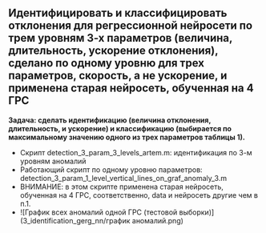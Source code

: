 ## Идентифицировать и классифицировать отклонения для регрессионной нейросети по трем уровням 3-х параметров (величина, длительность, ускорение отклонения), сделано по одному уровню для трех параметров, скорость, а не ускорение, и применена старая нейросеть, обученная на 4 ГРС

**Задача: сделать идентификацию (величина отклонения, длительность, и ускорение) и классификацию (выбирается по максимальному значению одного из трех параметров таблицы 1).**

 - Скрипт detection_3_param_3_levels_artem.m: идентификация по 3-м уровням аномалий
 - Работающий скрипт по одному уровню параметров: detection_3_param_1_level_vertical_lines_on_graf_anomaly_3.m
 - ВНИМАНИЕ: в этом скрипте применена старая нейросеть, обученная на 4 ГРС, соответственно, data и нейросеть другие чем в п.1.
 - ![График всех аномалий одной ГРС (тестовой выборки)](3_identification_gerg_nn/график аномалий.png)
